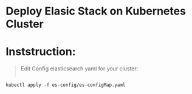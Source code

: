 # Deploy Elasic Stack on Kubernetes Cluster


# Inststruction:
> Edit Config elasticsearch yaml for your cluster:
> ```bash
    kubectl apply -f es-config/es-configMap.yaml